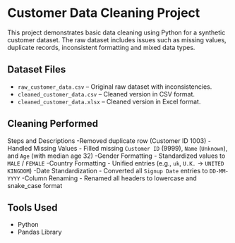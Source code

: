 # Customer Data Cleaning Project 

This project demonstrates basic data cleaning using Python for a synthetic customer dataset. The raw dataset includes issues such as missing values, duplicate records, inconsistent formatting and mixed data types.

## Dataset Files

- `raw_customer_data.csv` – Original raw dataset with inconsistencies.
- `cleaned_customer_data.csv` – Cleaned version in CSV format.
- `cleaned_customer_data.xlsx` – Cleaned version in Excel format.

## Cleaning Performed

Steps and   Descriptions 
 -Removed duplicate row (Customer ID 1003) 
 -Handled Missing Values - Filled missing `Customer ID` (9999), `Name` (`Unknown`), and `Age` (with median age 32) 
 -Gender Formatting - Standardized values to `MALE` / `FEMALE` 
 -Country Formatting - Unified entries (e.g., `uk`, `U.K.` → `UNITED KINGDOM`) 
 -Date Standardization - Converted all `Signup Date` entries to `DD-MM-YYYY` 
-Column Renaming - Renamed all headers to lowercase and snake_case format 

##  Tools Used

- Python 
- Pandas Library

